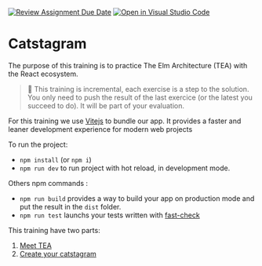[![Review Assignment Due Date](https://classroom.github.com/assets/deadline-readme-button-22041afd0340ce965d47ae6ef1cefeee28c7c493a6346c4f15d667ab976d596c.svg)](https://classroom.github.com/a/hYl58n6w)
[![Open in Visual Studio Code](https://classroom.github.com/assets/open-in-vscode-2e0aaae1b6195c2367325f4f02e2d04e9abb55f0b24a779b69b11b9e10269abc.svg)](https://classroom.github.com/online_ide?assignment_repo_id=18022719&assignment_repo_type=AssignmentRepo)
# Catstagram

The purpose of this training is to practice The Elm Architecture (TEA) with the React ecosystem.

> 📌 This training is incremental, each exercise is a step to the solution. You only need to push the result of the last exercice (or the latest you succeed to do). It will be part of your evaluation.

For this training we use [Vitejs](https://vitejs.dev/) to bundle our app. It provides a faster and leaner development experience for modern web projects

To run the project:
- `npm install` (or `npm i`)
- `npm run dev` to run project with hot reload, in development mode.


Others npm commands :
- `npm run build` provides a way to build your app on production mode and put the result in the `dist` folder.
- `npm run test` launchs your tests written with [fast-check](https://github.com/dubzzz/fast-check)

This training have two parts:
1. [Meet TEA](./doc/part1.md)
2. [Create your catstagram](./doc/part2.md)
